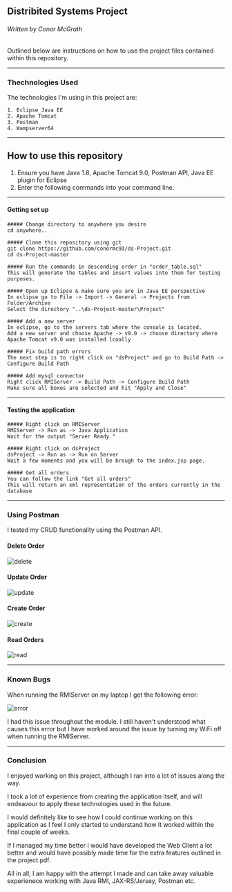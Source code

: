 ## Distribited Systems Project
###### Written by Conor McGrath

Outlined below are instructions on how to use the project files contained within this repository.

---

### Thechnologies Used
The technologies I'm using in this project are:

    1. Eclipse Java EE
    2. Apache Tomcat
    3. Postman
    4. Wampserver64

---

## How to use this repository

1. Ensure you have Java 1.8, Apache Tomcat 9.0, Postman API, Java EE plugin for Eclipse
2. Enter the following commands into your command line.

---

#### Getting set up
```
##### Change directory to anywhere you desire
cd anywhere..

##### Clone this repository using git
git clone https://github.com/conormc93/ds-Project.git
cd ds-Project-master

##### Run the commands in descending order in "order_table.sql"
This will generate the tables and insert values into them for testing purposes.

##### Open up Eclipse & make sure you are in Java EE perspective
In eclipse go to File -> Import -> General -> Projects from Folder/Archive
Select the directory "..\ds-Project-master\Project"

##### Add a new server
In eclipse, go to the servers tab where the console is located.
Add a new server and choose Apache -> v9.0 -> choose directory where Apache Tomcat v9.0 was installed lcoally

##### Fix build path errors
The next step is to right click on "dsProject" and go to Build Path -> Configure Build Path

##### Add mysql connector
Right click RMIServer -> Build Path -> Configure Build Path 
Make sure all boxes are selected and hit "Apply and Close"

```

---

#### Testing the application
```
##### Right click on RMIServer
RMIServer -> Run as -> Java Application
Wait for the output "Server Ready."

##### Right click on dsProject
dsProject -> Run as -> Run on Server
Wait a few moments and you will be brough to the index.jsp page.

##### Get all orders
You can follow the link "Get all orders"
This will return an xml representation of the orders currently in the database

```

---

### Using Postman
I tested my CRUD functionality using the Postman API.

#### Delete Order
![delete](https://i.imgur.com/UYMBQEv.png)

#### Update Order
![update](https://i.imgur.com/XLuPuII.png)

#### Create Order
![create](https://i.imgur.com/7AaN1Nq.png)

#### Read Orders
![read](https://i.imgur.com/mphdWFK.png)

---

### Known Bugs
When running the RMIServer on my laptop I get the following error:

![error](https://i.ibb.co/fS3spGN/error.png)

I had this issue throughout the module. I still haven't understood what causes this error but I have worked around the issue by turning my WiFi off when running the RMIServer.

---

### Conclusion
I enjoyed working on this project, although I ran into a lot of issues along the way. 

I took a lot of experience from creating the application itself, and will endeavour to apply these technologies used in the future.

I would definitely like to see how I could continue working on this application as I feel I only started to understand how it worked within the final couple of weeks. 

If I managed my time better I would have developed the Web Client a lot better and would have possibly made time for the extra features outlined in the project.pdf.

All in all, I am happy with the attempt I made and can take away valuable experienece working with Java RMI, JAX-RS/Jersey, Postman etc.




